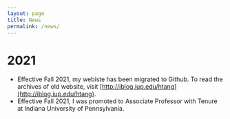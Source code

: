 ```yaml
---
layout: page
title: News
permalink: /news/
---
```


# 2021
- Effective Fall 2021, my webiste has been migrated to Github. To read the archives of old website, visit [http://iblog.iup.edu/htang](http://iblog.iup.edu/htang). 
- Effective Fall 2021, I was promoted to Associate Professor with Tenure at Indiana University of Pennsylvania.
